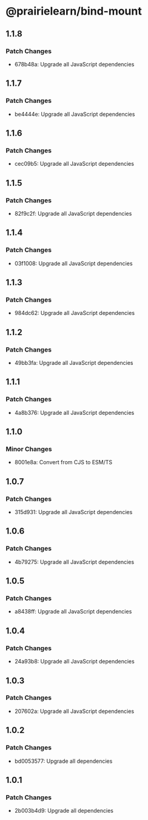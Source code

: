 # @prairielearn/bind-mount

## 1.1.8

### Patch Changes

- 678b48a: Upgrade all JavaScript dependencies

## 1.1.7

### Patch Changes

- be4444e: Upgrade all JavaScript dependencies

## 1.1.6

### Patch Changes

- cec09b5: Upgrade all JavaScript dependencies

## 1.1.5

### Patch Changes

- 82f9c2f: Upgrade all JavaScript dependencies

## 1.1.4

### Patch Changes

- 03f1008: Upgrade all JavaScript dependencies

## 1.1.3

### Patch Changes

- 984dc62: Upgrade all JavaScript dependencies

## 1.1.2

### Patch Changes

- 49bb3fa: Upgrade all JavaScript dependencies

## 1.1.1

### Patch Changes

- 4a8b376: Upgrade all JavaScript dependencies

## 1.1.0

### Minor Changes

- 8001e8a: Convert from CJS to ESM/TS

## 1.0.7

### Patch Changes

- 315d931: Upgrade all JavaScript dependencies

## 1.0.6

### Patch Changes

- 4b79275: Upgrade all JavaScript dependencies

## 1.0.5

### Patch Changes

- a8438ff: Upgrade all JavaScript dependencies

## 1.0.4

### Patch Changes

- 24a93b8: Upgrade all JavaScript dependencies

## 1.0.3

### Patch Changes

- 207602a: Upgrade all JavaScript dependencies

## 1.0.2

### Patch Changes

- bd0053577: Upgrade all dependencies

## 1.0.1

### Patch Changes

- 2b003b4d9: Upgrade all dependencies
